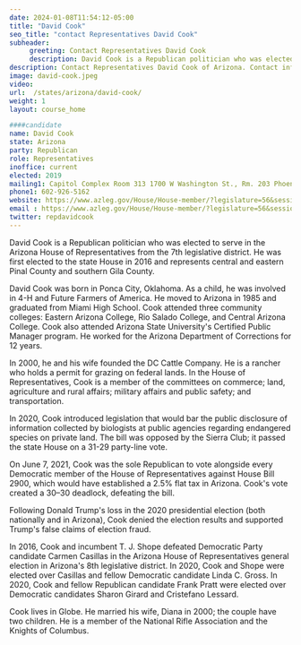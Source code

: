 ```yaml
---
date: 2024-01-08T11:54:12-05:00
title: "David Cook"
seo_title: "contact Representatives David Cook"
subheader:
     greeting: Contact Representatives David Cook
     description: David Cook is a Republican politician who was elected to serve in the Arizona House of Representatives from the 7th legislative district. He was first elected to the state House in 2016 and represents central and eastern Pinal County and southern Gila County.
description: Contact Representatives David Cook of Arizona. Contact information for David Cook includes email address, phone number, and mailing address.
image: david-cook.jpeg
video:
url:  /states/arizona/david-cook/
weight: 1
layout: course_home

####candidate
name: David Cook
state: Arizona
party: Republican
role: Representatives
inoffice: current
elected: 2019
mailing1: Capitol Complex Room 313 1700 W Washington St., Rm. 203 Phoenix, AZ 85007-2890
phone1: 602-926-5162
website: https://www.azleg.gov/House/House-member/?legislature=56&session=128&legislator=2155/
email : https://www.azleg.gov/House/House-member/?legislature=56&session=128&legislator=2155/
twitter: repdavidcook
---
```


David Cook is a Republican politician who was elected to serve in the Arizona House of Representatives from the 7th legislative district. He was first elected to the state House in 2016 and represents central and eastern Pinal County and southern Gila County.

David Cook was born in Ponca City, Oklahoma. As a child, he was involved in 4-H and Future Farmers of America. He moved to Arizona in 1985 and graduated from Miami High School. Cook attended three community colleges: Eastern Arizona College, Rio Salado College, and Central Arizona College. Cook also attended Arizona State University's Certified Public Manager program. He worked for the Arizona Department of Corrections for 12 years.

In 2000, he and his wife founded the DC Cattle Company. He is a rancher who holds a permit for grazing on federal lands. In the House of Representatives, Cook is a member of the committees on commerce; land, agriculture and rural affairs; military affairs and public safety; and transportation.

In 2020, Cook introduced legislation that would bar the public disclosure of information collected by biologists at public agencies regarding endangered species on private land. The bill was opposed by the Sierra Club; it passed the state House on a 31-29 party-line vote.

On June 7, 2021, Cook was the sole Republican to vote alongside every Democratic member of the House of Representatives against House Bill 2900, which would have established a 2.5% flat tax in Arizona. Cook's vote created a 30–30 deadlock, defeating the bill.

Following Donald Trump's loss in the 2020 presidential election (both nationally and in Arizona), Cook denied the election results and supported Trump's false claims of election fraud.

In 2016, Cook and incumbent T. J. Shope defeated Democratic Party candidate Carmen Casillas in the Arizona House of Representatives general election in Arizona's 8th legislative district. In 2020, Cook and Shope were elected over Casillas and fellow Democratic candidate Linda C. Gross. In 2020, Cook and fellow Republican candidate Frank Pratt were elected over Democratic candidates Sharon Girard and Cristefano Lessard.

Cook lives in Globe. He married his wife, Diana in 2000; the couple have two children. He is a member of the National Rifle Association and the Knights of Columbus.
